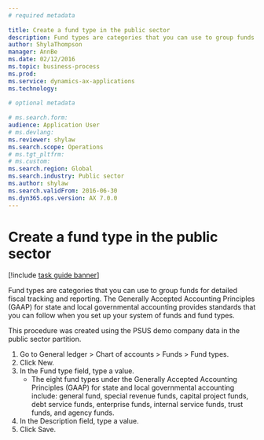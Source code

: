 ```yaml
--- 
# required metadata 
 
title: Create a fund type in the public sector
description: Fund types are categories that you can use to group funds for detailed fiscal tracking and reporting. 
author: ShylaThompson
manager: AnnBe 
ms.date: 02/12/2016
ms.topic: business-process 
ms.prod:  
ms.service: dynamics-ax-applications 
ms.technology:  
 
# optional metadata 
 
# ms.search.form:   
audience: Application User 
# ms.devlang:  
ms.reviewer: shylaw
ms.search.scope: Operations 
# ms.tgt_pltfrm:  
# ms.custom:  
ms.search.region: Global
ms.search.industry: Public sector
ms.author: shylaw
ms.search.validFrom: 2016-06-30 
ms.dyn365.ops.version: AX 7.0.0 
---
```

# Create a fund type in the public sector

[!include [task guide banner](../../includes/task-guide-banner.md)]

Fund types are categories that you can use to group funds for detailed fiscal tracking and reporting. The Generally Accepted Accounting Principles (GAAP) for state and local governmental accounting provides standards that you can follow when you set up your system of funds and fund types. 

This procedure was created using the PSUS demo company data in the public sector partition.

1. Go to General ledger > Chart of accounts > Funds > Fund types.
2. Click New.
3. In the Fund type field, type a value.
    * The eight fund types under the Generally Accepted Accounting Principles (GAAP) for state and local governmental accounting include: general fund, special revenue funds, capital project funds, debt service funds, enterprise funds, internal service funds, trust funds, and agency funds.  
4. In the Description field, type a value.
5. Click Save.

